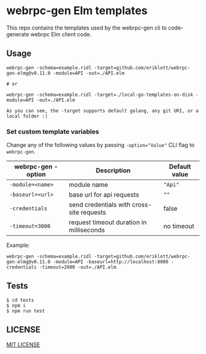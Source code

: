 # webrpc-gen Elm templates
This repo contains the templates used by the webrpc-gen cli to code-generate webrpc Elm client code.

## Usage
```
webrpc-gen -schema=example.ridl -target=github.com/eriklott/webrpc-gen-elmg@v0.11.0 -module=API -out=./API.elm

# or

webrpc-gen -schema=example.ridl -target=./local-go-templates-on-disk -module=API -out=./API.elm

As you can see, the -target supports default golang, any git URI, or a local folder :)
```

### Set custom template variables
Change any of the following values by passing `-option="Value"` CLI flag to `webrpc-gen`.

| webrpc-gen -option                  | Description                                  | Default value      |
|-------------------------------------|----------------------------------------------|--------------------|
| `-module=<name>`                    | module name                                  | `"Api"`            |
| `-baseurl=<url>`                    | base url for api requests                    | `""`               |
| `-credentials`                      | send credentials with cross-site requests    | false              |
| `-timeout=3000`                     | request timeout duration in milliseconds     | no timeout         |

Example:
```
webrpc-gen -schema=example.ridl -target=github.com/eriklott/webrpc-gen-elmg@v0.11.0 -module=API -baseurl=http://localhost:8080 -credentials -timeout=2000 -out=./API.elm
```

## Tests

```
$ cd tests
$ npm i
$ npm run test
```

## LICENSE

[MIT LICENSE](./LICENSE)